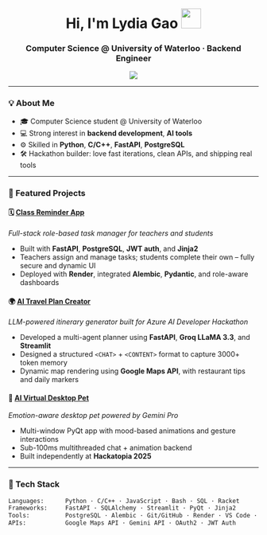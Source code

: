 <!-- Lydia Gao's GitHub Profile README -->

<h1 align="center">Hi, I'm Lydia Gao <img src="https://media.giphy.com/media/hvRJCLFzcasrR4ia7z/giphy.gif" width="40px"></h1>
<h3 align="center">Computer Science @ University of Waterloo · Backend Engineer</h3>

<div align="center">
  <img src="https://readme-typing-svg.herokuapp.com?font=Fira+Code&size=20&pause=1000&color=8A2BE2&center=true&vCenter=true&multiline=true&width=720&height=90&lines=Building+full-stack+apps+with+FastAPI+and+LLMs.;Lover+of+systems,+APIs,+and+real-world+impact.;Crafting+tools+from+code,+idea+to+deployment.">
</div>

---

### 💡 About Me

- 🎓 Computer Science student @ University of Waterloo  
- 💻 Strong interest in **backend development**, **AI tools**
- ⚙️ Skilled in **Python**, **C/C++**, **FastAPI**, **PostgreSQL**
- 🛠️ Hackathon builder: love fast iterations, clean APIs, and shipping real tools

---

### 🚀 Featured Projects

#### 🗓️ [Class Reminder App](https://github.com/ym2244/Teacher_Reminder_App)
*Full-stack role-based task manager for teachers and students*

- Built with **FastAPI**, **PostgreSQL**, **JWT auth**, and **Jinja2**
- Teachers assign and manage tasks; students complete their own – fully secure and dynamic UI
- Deployed with **Render**, integrated **Alembic**, **Pydantic**, and role-aware dashboards

#### 🌍 [AI Travel Plan Creator](https://github.com/ym2244/ContentCreator-TravelPlan-api)  
*LLM-powered itinerary generator built for Azure AI Developer Hackathon*

- Developed a multi-agent planner using **FastAPI**, **Groq LLaMA 3.3**, and **Streamlit**
- Designed a structured `<CHAT>` + `<CONTENT>` format to capture 3000+ token memory
- Dynamic map rendering using **Google Maps API**, with restaurant tips and daily markers

#### 🐾 [AI Virtual Desktop Pet](https://github.com/ym2244/AI-virtual-pet)
*Emotion-aware desktop pet powered by Gemini Pro*

- Multi-window PyQt app with mood-based animations and gesture interactions
- Sub-100ms multithreaded chat + animation backend
- Built independently at **Hackatopia 2025**

---

### 🧰 Tech Stack

```bash
Languages:      Python · C/C++ · JavaScript · Bash · SQL · Racket  
Frameworks:     FastAPI · SQLAlchemy · Streamlit · PyQt · Jinja2  
Tools:          PostgreSQL · Alembic · Git/GitHub · Render · VS Code · Linux  
APIs:           Google Maps API · Gemini API · OAuth2 · JWT Auth
